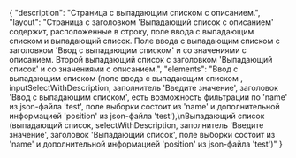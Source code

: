 {
"description": "Страница с выпадающим списком с описанием.",
"layout": "Страница с заголовком 'Выпадающий список с описанием' содержит, расположенные в строку, поле ввода с выпадающим списком и выпадающий список. Поле ввода с выпадающим списком с заголовком 'Ввод с выпадающим списком' и со значениями с описанием. Второй выпадающий список с заголовком 'Выпадающий список' и со значениями с описанием.",
"elements": "Ввод с выпадающим списком (поле ввода с выпадающим списком , inputSelectWithDescription, заполнитель 'Введите значение', заголовок 'Ввод с выпадающим списком', есть возможность фильтрации по 'name' из json-файла 'test', поле выборки состоит из 'name' и дополнительной информацией 'position' из json-файла 'test'),\nВыпадающий список (выпадающий список, selectWithDescription, заполнитель 'Введите значение', заголовок 'Выпадающий список', поле выборки состоит из 'name' и дополнительной информацией 'position' из json-файла 'test')"
}